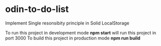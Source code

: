 # odin-to-do-list

Implement Single resonsibity principle in Solid
LocalStorage

To run this project in development mode **npm start** will run this project
in port 3000
To build this project in production mode **npm run build**
